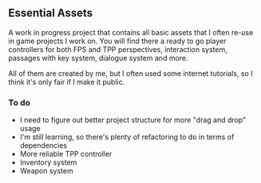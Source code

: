 ## Essential Assets

A work in progress project that contains all basic assets that I often re-use in game projects I work on. You will find there a ready to go
player controllers for both FPS and TPP perspectives, interaction system, passages with key system, dialogue system and more.

All of them are created by me, but I often used some internet tutorials, so I think it's only fair if I make it public.

### To do

- I need to figure out better project structure for more "drag and drop" usage
- I'm still learning, so there's plenty of refactoring to do in terms of dependencies
- More reliable TPP controller
- Inventory system
- Weapon system

